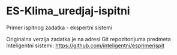 # ES-Klima_uredjaj-ispitni
Primer ispitnog zadatka - ekspertni sistemi


Originalna verzija zadatka je na adresi Git repozitorijuma predmeta Inteligentni sistemi:
https://github.com/inteligentni/esprimerispit
